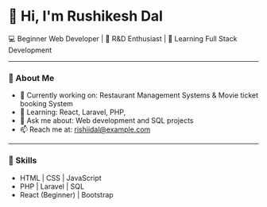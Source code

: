 # 👋 Hi, I'm Rushikesh Dal

💻 Beginner Web Developer | 🎯 R&D Enthusiast | 🌱 Learning Full Stack Development

---

### 🚀 About Me
- 🔭 Currently working on: Restaurant Management Systems & Movie ticket booking System  
- 🌱 Learning: React, Laravel, PHP,  
- 💬 Ask me about: Web development and SQL projects  
- 📫 Reach me at: rishiidal@example.com  

---

### 🧠 Skills
- HTML | CSS | JavaScript  
- PHP | Laravel | SQL  
- React (Beginner) | Bootstrap  
